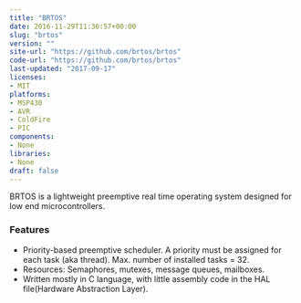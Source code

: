 ```yaml
---
title: "BRTOS"
date: 2016-11-29T11:36:57+00:00
slug: "brtos"
version: ""
site-url: "https://github.com/brtos/brtos"
code-url: "https://github.com/brtos/brtos"
last-updated: "2017-09-17"
licenses: 
- MIT
platforms:
- MSP430
- AVR
- ColdFire
- PIC
components:
- None
libraries:
- None
draft: false
---
```

BRTOS is a lightweight preemptive real time operating system designed for low end microcontrollers.

<!--more-->

### Features
- Priority-based preemptive scheduler. A priority must be assigned for each task (aka thread). Max. number of installed tasks = 32.
- Resources: Semaphores, mutexes, message queues, mailboxes.
- Written mostly in C language, with little assembly code in the HAL file(Hardware Abstraction Layer).


